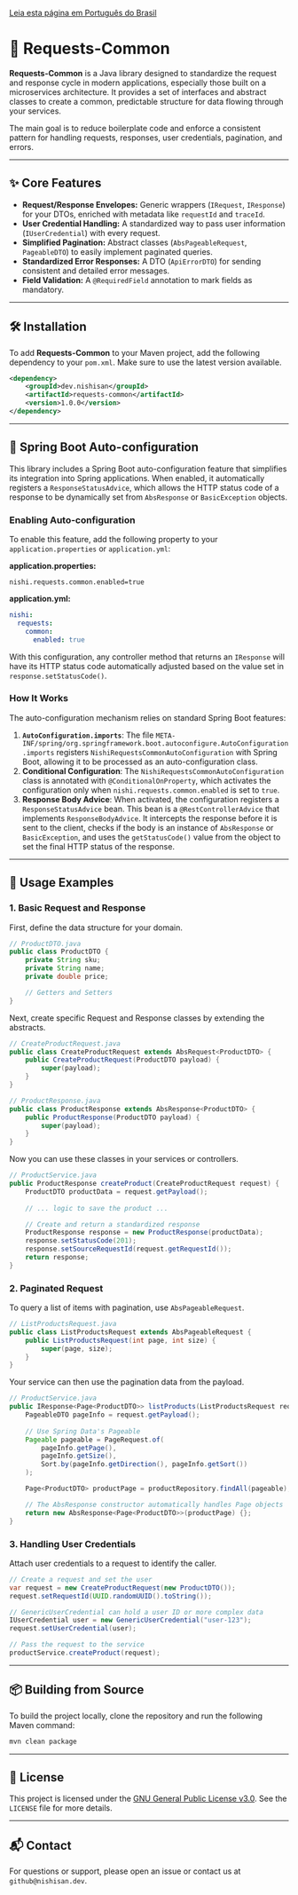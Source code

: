[Leia esta página em Português do Brasil](README.pt-BR.md)

# 📨 Requests-Common



**Requests-Common** is a Java library designed to standardize the request and response cycle in modern applications, especially those built on a microservices architecture. It provides a set of interfaces and abstract classes to create a common, predictable structure for data flowing through your services.

The main goal is to reduce boilerplate code and enforce a consistent pattern for handling requests, responses, user credentials, pagination, and errors.

---

## ✨ Core Features

*   **Request/Response Envelopes:** Generic wrappers (`IRequest`, `IResponse`) for your DTOs, enriched with metadata like `requestId` and `traceId`.
*   **User Credential Handling:** A standardized way to pass user information (`IUserCredential`) with every request.
*   **Simplified Pagination:** Abstract classes (`AbsPageableRequest`, `PageableDTO`) to easily implement paginated queries.
*   **Standardized Error Responses:** A DTO (`ApiErrorDTO`) for sending consistent and detailed error messages.
*   **Field Validation:** A `@RequiredField` annotation to mark fields as mandatory.

---

## 🛠️ Installation

To add **Requests-Common** to your Maven project, add the following dependency to your `pom.xml`. Make sure to use the latest version available.

```xml
<dependency>
    <groupId>dev.nishisan</groupId>
    <artifactId>requests-common</artifactId>
    <version>1.0.0</version>
</dependency>
```

---

## 🌷 Spring Boot Auto-configuration

This library includes a Spring Boot auto-configuration feature that simplifies its integration into Spring applications. When enabled, it automatically registers a `ResponseStatusAdvice`, which allows the HTTP status code of a response to be dynamically set from `AbsResponse` or `BasicException` objects.

### Enabling Auto-configuration

To enable this feature, add the following property to your `application.properties` or `application.yml`:

**application.properties:**
```properties
nishi.requests.common.enabled=true
```

**application.yml:**
```yml
nishi:
  requests:
    common:
      enabled: true
```

With this configuration, any controller method that returns an `IResponse` will have its HTTP status code automatically adjusted based on the value set in `response.setStatusCode()`.

### How It Works

The auto-configuration mechanism relies on standard Spring Boot features:

1.  **`AutoConfiguration.imports`**: The file `META-INF/spring/org.springframework.boot.autoconfigure.AutoConfiguration.imports` registers `NishiRequestsCommonAutoConfiguration` with Spring Boot, allowing it to be processed as an auto-configuration class.
2.  **Conditional Configuration**: The `NishiRequestsCommonAutoConfiguration` class is annotated with `@ConditionalOnProperty`, which activates the configuration only when `nishi.requests.common.enabled` is set to `true`.
3.  **Response Body Advice**: When activated, the configuration registers a `ResponseStatusAdvice` bean. This bean is a `@RestControllerAdvice` that implements `ResponseBodyAdvice`. It intercepts the response before it is sent to the client, checks if the body is an instance of `AbsResponse` or `BasicException`, and uses the `getStatusCode()` value from the object to set the final HTTP status of the response.

---

## 🚀 Usage Examples

### 1. Basic Request and Response

First, define the data structure for your domain.

```java
// ProductDTO.java
public class ProductDTO {
    private String sku;
    private String name;
    private double price;

    // Getters and Setters
}
```

Next, create specific Request and Response classes by extending the abstracts.

```java
// CreateProductRequest.java
public class CreateProductRequest extends AbsRequest<ProductDTO> {
    public CreateProductRequest(ProductDTO payload) {
        super(payload);
    }
}

// ProductResponse.java
public class ProductResponse extends AbsResponse<ProductDTO> {
    public ProductResponse(ProductDTO payload) {
        super(payload);
    }
}
```

Now you can use these classes in your services or controllers.

```java
// ProductService.java
public ProductResponse createProduct(CreateProductRequest request) {
    ProductDTO productData = request.getPayload();
    
    // ... logic to save the product ...

    // Create and return a standardized response
    ProductResponse response = new ProductResponse(productData);
    response.setStatusCode(201);
    response.setSourceRequestId(request.getRequestId());
    return response;
}
```

### 2. Paginated Request

To query a list of items with pagination, use `AbsPageableRequest`.

```java
// ListProductsRequest.java
public class ListProductsRequest extends AbsPageableRequest {
    public ListProductsRequest(int page, int size) {
        super(page, size);
    }
}
```

Your service can then use the pagination data from the payload.

```java
// ProductService.java
public IResponse<Page<ProductDTO>> listProducts(ListProductsRequest request) {
    PageableDTO pageInfo = request.getPayload();
    
    // Use Spring Data's Pageable
    Pageable pageable = PageRequest.of(
        pageInfo.getPage(),
        pageInfo.getSize(),
        Sort.by(pageInfo.getDirection(), pageInfo.getSort())
    );

    Page<ProductDTO> productPage = productRepository.findAll(pageable);

    // The AbsResponse constructor automatically handles Page objects
    return new AbsResponse<Page<ProductDTO>>(productPage) {};
}
```

### 3. Handling User Credentials

Attach user credentials to a request to identify the caller.

```java
// Create a request and set the user
var request = new CreateProductRequest(new ProductDTO());
request.setRequestId(UUID.randomUUID().toString());

// GenericUserCredential can hold a user ID or more complex data
IUserCredential user = new GenericUserCredential("user-123");
request.setUserCredential(user);

// Pass the request to the service
productService.createProduct(request);
```

---

## 📦 Building from Source

To build the project locally, clone the repository and run the following Maven command:

```bash
mvn clean package
```

---

## 📄 License

This project is licensed under the [GNU General Public License v3.0](https://www.gnu.org/licenses/gpl-3.0.html). See the `LICENSE` file for more details.

---

## 📬 Contact

For questions or support, please open an issue or contact us at `github@nishisan.dev`.
